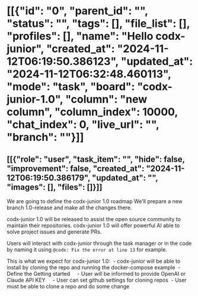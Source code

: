 # [[{"id": "0", "parent_id": "", "status": "", "tags": [], "file_list": [], "profiles": [], "name": "Hello codx-junior", "created_at": "2024-11-12T06:19:50.386123", "updated_at": "2024-11-12T06:32:48.460113", "mode": "task", "board": "codx-junior-1.0", "column": "new column", "column_index": 10000, "chat_index": 0, "live_url": "", "branch": ""}]]
## [[{"role": "user", "task_item": "", "hide": false, "improvement": false, "created_at": "2024-11-12T06:19:50.386179", "updated_at": "", "images": [], "files": []}]]
We are going to define the codx-junior 1.0 roadmap
We'll prepare a new branch 1.0-release and make all the changes there.


codx-junior 1.0 will be released to assist the open source community to maintain their repositories. codx-junior 1.0 will offer powerful AI able to solve project issues and generate PRs. 


Users will interact with codx-junior through the task manager or in the code by naming it using `@codx: Fix the error at line 13` for example.




This is what we expect for codx-junior 1.0:
 - codx-junior will be able to install by cloning the repo and running the docker-compose example
 - Define the Getting started
    - User will be informed to provide OpenAI or Claude API KEY
    - User can set github settings for cloning repos
 - User must be able to clone a repo and do some change